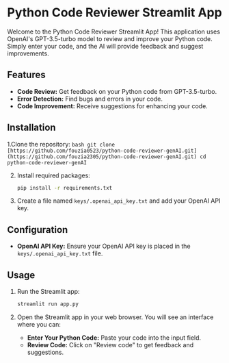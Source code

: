 # Python Code Reviewer Streamlit App

Welcome to the Python Code Reviewer Streamlit App! This application uses OpenAI's GPT-3.5-turbo model to review and improve your Python code. Simply enter your code, and the AI will provide feedback and suggest improvements.

## Features

- **Code Review:** Get feedback on your Python code from GPT-3.5-turbo.
- **Error Detection:** Find bugs and errors in your code.
- **Code Improvement:** Receive suggestions for enhancing your code.

## Installation

1.Clone the repository:
    ```bash
    git clone [https://github.com/fouzia0523/python-code-reviewer-genAI.git](https://github.com/fouzia2305/python-code-reviewer-genAI.git)
    cd python-code-reviewer-genAI
    ```

2. Install required packages:
    ```bash
    pip install -r requirements.txt
    ```

3. Create a file named `keys/.openai_api_key.txt` and add your OpenAI API key.

## Configuration

- **OpenAI API Key:** Ensure your OpenAI API key is placed in the `keys/.openai_api_key.txt` file.

## Usage

1. Run the Streamlit app:
    ```bash
    streamlit run app.py
    ```

2. Open the Streamlit app in your web browser. You will see an interface where you can:
   - **Enter Your Python Code:** Paste your code into the input field.
   - **Review Code:** Click on "Review code" to get feedback and suggestions.
